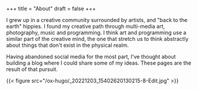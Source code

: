 +++
title = "About"
draft = false
+++

I grew up in a creative community surrounded by artists, and "back to the earth" hippies. I found my creative path
through multi-media art, photography, music and programming. I think art and programming use a similar part of
the creative mind, the one that stretch us to think abstractly about things that don't exist in the physical realm.

Having abandoned social media for the most part, I've thought about building a blog where I could share some of
my ideas. These pages are the result of that pursuit.

{{< figure src="/ox-hugo/_20221203_15402620130215-8-Edit.jpg" >}}
